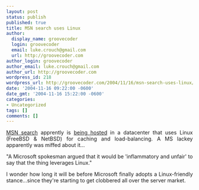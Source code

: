 ```yaml
---
layout: post
status: publish
published: true
title: MSN search uses Linux
author:
  display_name: groovecoder
  login: groovecoder
  email: luke.crouch@gmail.com
  url: http://groovecoder.com
author_login: groovecoder
author_email: luke.crouch@gmail.com
author_url: http://groovecoder.com
wordpress_id: 218
wordpress_url: http://groovecoder.com/2004/11/16/msn-search-uses-linux/
date: '2004-11-16 09:22:00 -0600'
date_gmt: '2004-11-16 15:22:00 -0600'
categories:
- Uncategorized
tags: []
comments: []
---
```

<div style="text-align: justify;"><a href="http://search.msn.com/">MSN search</a> apprently is <a href="http://www.linuxbusinessweek.com/story/47058.htm">being hosted</a> in a datacenter that uses Linux (FreeBSD &amp; NetBSD) for caching and load-balancing. A MS lackey apparently was miffed about it...</p>
<p>"A Microsoft spokesman argued that it would be 'inflammatory and unfair' to say that the thing leverages Linux."</p>
<p>I wonder how long it will be before Microsoft finally adopts a Linux-friendly stance...since they're starting to get clobbered all over the server market.<br />
</div>
